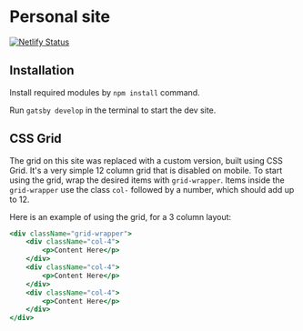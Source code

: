 # Personal site

[![Netlify Status](https://api.netlify.com/api/v1/badges/e7dcc33b-8c8b-46e0-bd0f-8b85daa859cc/deploy-status)](https://app.netlify.com/sites/chrastina/deploys)


## Installation

Install required modules by `npm install` command.

Run `gatsby develop` in the terminal to start the dev site.

## CSS Grid

The grid on this site was replaced with a custom version, built using CSS Grid. It's a very simple 12 column grid that is disabled on mobile. To start using the grid, wrap the desired items with `grid-wrapper`. Items inside the `grid-wrapper` use the class `col-` followed by a number, which should add up to 12.

Here is an example of using the grid, for a 3 column layout:

```jsx
<div className="grid-wrapper">
    <div className="col-4">
        <p>Content Here</p>
    </div>
    <div className="col-4">
        <p>Content Here</p>
    </div>
    <div className="col-4">
        <p>Content Here</p>
    </div>
</div>
```
